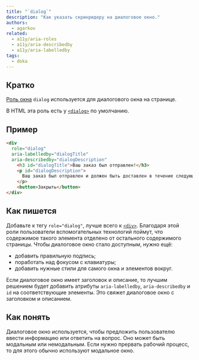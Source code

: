 ```yaml
---
title: "`dialog`"
description: "Как указать скринридеру на диалоговое окно."
authors:
  - agarkov
related:
  - a11y/aria-roles
  - a11y/aria-describedby
  - a11y/aria-labelledby
tags:
  - doka
---
```


## Кратко

[Роль окна](/a11y/aria-roles/#roli-okon) `dialog` используется для диалогового окна на странице.

В HTML эта роль есть у [`<dialog>`](/html/dialog/) по умолчанию.

## Пример

```html
<div
  role="dialog"
  aria-labelledby="dialogTitle"
  aria-describedby="dialogDescription"
    <h3 id="dialogTitle">Ваш заказ был отправлен!</h3>
    <p id="dialogDescription">
      Ваш заказ был отправлен и должен быть доставлен в течение следующих 3-5 рабочих дней.
    </p>
    <button>Закрыть</button>
</div>
```

## Как пишется

Добавьте к тегу `role="dialog"`, лучше всего к [`<div>`](/html/div/). Благодаря этой роли пользователи вспомогательных технологий поймут, что содержимое такого элемента отделено от остального содержимого страницы.
Чтобы диалоговое окно стало доступным, нужно ещё:
- добавить правильную подпись;
- поработать над фокусом с клавиатуры;
- добавить нужные стили для самого окна и элементов вокруг.

Если диалоговое окно имеет заголовок и описание, то лучшим решением будет добавить атрибуты `aria-labelledby`, `aria-describedby` и `id` на соответствующие элементы.
Это свяжет диалоговое окно с заголовком и описанием.

## Как понять

Диалоговое окно используется, чтобы предложить пользователю ввести информацию или ответить на вопрос.
Оно может быть модальным или немодальным.
Если нужно прервать рабочий процесс, то для этого обычно используют модальное окно.

[//]: # (TODO: добавить ссылку на `alertdialog`, когда он будет добавлен в доку)
